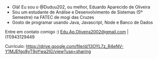 - Olá! Eu sou o @Duduu202, ou melhor, Eduardo Aparecido de Oliveira
- Sou um estudante de Análise e Desenvolvimento de Sistemas (5º Semestre) na FATEC de mogi das Cruzes
- Gosto de programar usando Java, Javascript, Node e Banco de Dados

Entre em contato comigo :)
Edu.Ap.Oliveira2002@gmail.com  |  (11)943129449

Currículo: https://drive.google.com/file/d/13OYL7z_R4eNV-Y1MJEfgo8yT9oYwa2IG/view?usp=sharing
